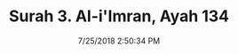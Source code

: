 ---
title       : "Surah 3. Al-i'Imran, Ayah 134"
date        : 7/25/2018 2:50:34 PM
draft       : false
type        : "quran"
layout      : "compare"
BookCode    : "CMP"
SurahNumber : "3"
AyahNumber  : "134"
TotalAyah   : "200"
---